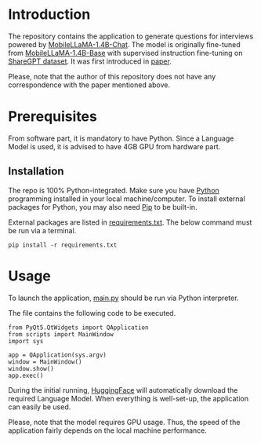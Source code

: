 # Introduction 

The repository contains the application to generate questions for interviews powered by [MobileLLaMA-1.4B-Chat](https://huggingface.co/mtgv/MobileLLaMA-1.4B-Chat). The model is originally fine-tuned from [MobileLLaMA-1.4B-Base](https://huggingface.co/mtgv/MobileLLaMA-1.4B-Base) with supervised instruction fine-tuning on [ShareGPT dataset](https://huggingface.co/datasets/Aeala/ShareGPT_Vicuna_unfiltered). It was first introduced in [paper](https://arxiv.org/abs/2312.16886). 

Please, note that the author of this repository does not have any correspondence with the paper mentioned above.

# Prerequisites 
From software part, it is mandatory to have Python. Since a Language Model is used, it is advised to have 4GB GPU from hardware part.

## Installation
The repo is 100% Python-integrated. Make sure you have [Python](https://www.python.org/) programming installed in your local machine/computer. To install external packages for Python, you may also need [Pip](https://pypi.org/project/pip/) to be built-in. 

External packages are listed in [requirements.txt](https://github.com/MehemmedMehdiPY/Question_Generator_for_Recruitment_Assessment/blob/main/requirements.txt). The below command must be run via a terminal.
~~~
pip install -r requirements.txt
~~~

# Usage
To launch the application, [main.py](https://github.com/MehemmedMehdiPY/Question_Generator_for_Recruitment_Assessment/blob/main/main.py) should be run via Python interpreter. 

The file contains the following code to be executed.
~~~
from PyQt5.QtWidgets import QApplication
from scripts import MainWindow
import sys

app = QApplication(sys.argv)
window = MainWindow()
window.show()
app.exec()
~~~

During the initial running, [HuggingFace](https://huggingface.co/) will automatically download the required Language Model. When everything is well-set-up, the application can easily be used.

Please, note that the model requires GPU usage. Thus, the speed of the application fairly depends on the local machine performance.
